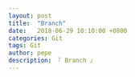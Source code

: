 ```yaml
---
layout: post
title:  "Branch"
date:   2018-06-29 10:10:00 +0800
categories: Git
tags: Git
author: pepe
description: 『 Branch 』
---
```




































